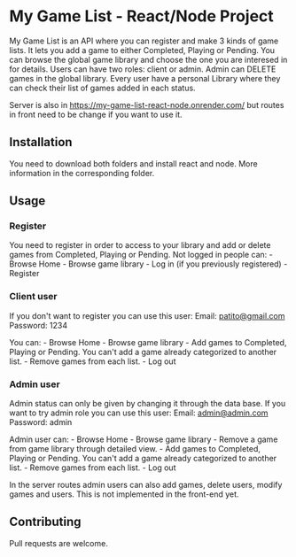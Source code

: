 # My Game List - React/Node Project

My Game List is an API where you can register and make 3 kinds of game lists. It lets you add a game to either Completed, Playing or Pending. You can browse the global game library and choose the one you are interesed in for details.
Users can have two roles: client or admin. Admin can DELETE games in the global library.
Every user have a personal Library where they can check their list of games added in each status.

Server is also in https://my-game-list-react-node.onrender.com/ but routes in front need to be change if you want to use it.

## Installation

You need to download both folders and install react and node.
More information in the corresponding folder.

## Usage

### Register
You need to register in order to access to your library and add or delete games from Completed, Playing or Pending.
Not logged in people can:
    - Browse Home
    - Browse game library
    - Log in (if you previously registered)
    - Register

### Client user
If you don't want to register you can use this user:
Email: patito@gmail.com
Password: 1234

You can:
    - Browse Home
    - Browse game library
    - Add games to Completed, Playing or Pending. You can't add a game already categorized to another list.
    - Remove games from each list.
    - Log out

### Admin user
Admin status can only be given by changing it through the data base.
If you want to try admin role you can use this user:
Email: admin@admin.com
Password: admin

Admin user can:
    - Browse Home
    - Browse game library
    - Remove a game from game library through detailed view.
    - Add games to Completed, Playing or Pending. You can't add a game already categorized to another list.
    - Remove games from each list.
    - Log out

In the server routes admin users can also add games, delete users, modify games and users. This is not implemented in the front-end yet.

## Contributing

Pull requests are welcome.
